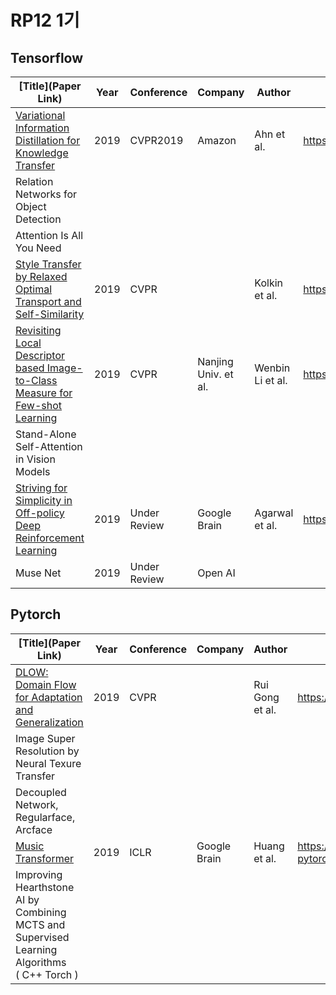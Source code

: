 # RP12 1기



## Tensorflow

| [Title](Paper Link)                                          | Year | Conference   | Company |   Author  | Code Repository |
| ------------------------------------------------------------ | ---- | ------------ | ------- | --------- | --------------- |
| [Variational Information Distillation for Knowledge Transfer](http://openaccess.thecvf.com/content_CVPR_2019/papers/Ahn_Variational_Information_Distillation_for_Knowledge_Transfer_CVPR_2019_paper.pdf)  | 2019 |  CVPR2019    | Amazon  | Ahn et al.| https://github.com/sseung0703/Variational_Information_DIstillation                |
| Relation Networks for Object Detection                       |      |              |         |           |                 |
| Attention Is All You Need                                    |      |              |         |           |                 |
| [Style Transfer by Relaxed Optimal Transport and Self-Similarity](https://arxiv.org/abs/1904.12785) | 2019 | CVPR         |         | Kolkin et al. | https://github.com/nuxlear/STROTSS-keras |
| [Revisiting Local Descriptor based Image-to-Class Measure for Few-shot Learning](http://openaccess.thecvf.com/content_CVPR_2019/papers/Li_Revisiting_Local_Descriptor_Based_Image-To-Class_Measure_for_Few-Shot_Learning_CVPR_2019_paper.pdf) |2019|CVPR|Nanjing Univ. et al.|Wenbin Li et al.|https://github.com/llable/DN4-Tensorflow|
| Stand-Alone Self-Attention in Vision Models                  |      |              |         |        |                 |
| [Striving for Simplicity in Off-policy Deep Reinforcement Learning](https://arxiv.org/abs/1907.04543) | 2019 | Under Review | Google Brain | Agarwal et al. | https://github.com/seungwon1/batch_rl |
| Muse Net                                                     | 2019 | Under Review | Open AI |        |                 |



## Pytorch

| [Title](Paper Link)                                          | Year | Conference | Company      | Author       | Code Repository                                       |
| ------------------------------------------------------------ | ---- | ---------- | ------------ | ------------ | ----------------------------------------------------- |
| [DLOW: Domain Flow for Adaptation and Generalization](https://arxiv.org/pdf/1812.05418.pdf)          | 2019 | CVPR       |              |Rui Gong et al.|https://github.com/Euiyeon-Kim/DLOW-Pytorch|
| Image Super Resolution by Neural Texure Transfer             |      |            |              |              |                                                       |
| Decoupled Network, Regularface, Arcface                      |      |            |              |              |                                                       |
| [Music Transformer](https://arxiv.org/abs/1809.04281)        | 2019 | ICLR       | Google Brain | Huang et al. | https://github.com/jason9693/MusicTransformer-pytorch |
| Improving Hearthstone AI by Combining MCTS and Supervised Learning Algorithms <br />( C++ Torch ) |      |            |              |              |                                                       |
